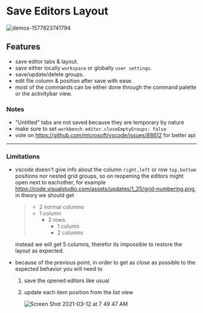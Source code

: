 # Save Editors Layout

![demos-1577823741794](https://user-images.githubusercontent.com/7388088/71633544-65b11800-2c1d-11ea-849d-2007b974fe6b.gif)

## Features

- save editor tabs & layout.
- save either locally `workspace` or globally `user settings`.
- save/update/delete groups.
- edit file column & position after save with ease.
- most of the commands can be either done through the command palette or the activitybar view.

### Notes

- "Untitled" tabs are not saved because they are temporary by nature
- make sure to set `workbench.editor.closeEmptyGroups: false`
- vote on https://github.com/microsoft/vscode/issues/88612 for better api

---

### Limitations

- vscode doesn't give info about the column `right,left` or row `top,bottom` positions nor nested grid groups, so on reopening the editors might open next to eachother,
for example https://code.visualstudio.com/assets/updates/1_25/grid-numbering.png, in theory we should get
    >
    >- 2 normal columns
    >- 1 column
    >     - 2 rows
    >         - 1 column
    >         - 2 columns
    >
    instead we will get 5 columns, therefor its impossible to restore the layout as expected.

- because of the previous point, in order to get as close as possible to the expected behavior you will need to
    1. save the opened editors like usual
    2. update each item position from the list view

        ![Screen Shot 2021-03-12 at 7 49 47 AM](https://user-images.githubusercontent.com/7388088/110898275-99023300-8307-11eb-87e9-e48fc0f720a0.png)
